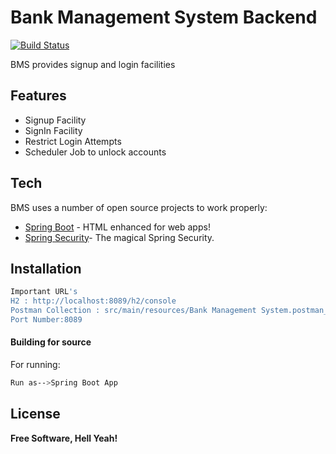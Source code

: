 # Bank Management System Backend

[![Build Status](https://travis-ci.org/joemccann/dillinger.svg?branch=master)](https://travis-ci.org/joemccann/dillinger)

BMS provides signup and login facilities

## Features

- Signup Facility
- SignIn Facility
- Restrict Login Attempts
- Scheduler Job to unlock accounts


## Tech

BMS uses a number of open source projects to work properly:

- [Spring Boot](https://spring.io/projects/spring-boot) - HTML enhanced for web apps!
- [Spring Security](https://spring.io/projects/spring-security)- The magical Spring Security.

## Installation

```sh
Important URL's
H2 : http://localhost:8089/h2/console
Postman Collection : src/main/resources/Bank Management System.postman_collection.json
Port Number:8089
```
#### Building for source

For running:

```sh
Run as-->Spring Boot App
```
## License

**Free Software, Hell Yeah!**
